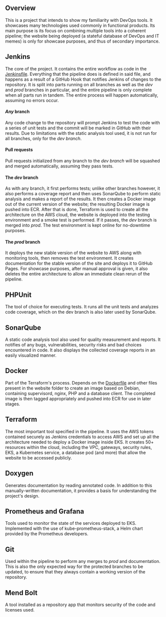 ## Overview

This is a project that intends to show my familiarity with DevOps tools. It showcases many technologies used commonly in functional products. Its main purpose is its focus on combining multiple tools into a coherent pipeline; the website being deployed (a stateful database of DevOps and IT memes) is only for showcase purposes, and thus of secondary importance.

## Jenkins

The core of the project. It contains the entire workflow as code in the [Jenkinsfile](Jenkinsfile). Everything that the pipeline does is defined in said file, and happens as a result of a GitHub Hook that notifies Jenkins of changes to the repository. It is split into parts running on all branches as well as the *dev* and *prod* branches in particular, and the entire pipeline is only complete when all parts run in tandem. The entire process will happen automatically, assuming no errors occur.

#### *Any* branch

Any code change to the repository will prompt Jenkins to test the code with a series of unit tests and the commit will be marked in GitHub with their results. Due to limitations with the static analysis tool used, it is not run for all branches, only for the *dev branch*.

#### Pull requests

Pull requests initialized from any branch to the *dev branch* will be squashed and merged automatically, assuming they pass tests.

#### The *dev* branch

As with any branch, it first performs tests; unlike other branches however, it also performs a coverage report and then uses SonarQube to perform static analysis and makes a report of the results. It then creates a Docker image out of the current version of the website; the resulting Docker image is pushed into ECR. After that is done, Terraform is used to create all the architecture on the AWS cloud, the website is deployed into the testing environment and a smoke test is performed. If it passes, the *dev* branch is merged into *prod*. The test environment is kept online for no-downtime purposes.

#### The *prod* branch

It deploys the new stable version of the website to AWS along with monitoring tools, then removes the test environment. It creates documentation for the stable version of the site and deploys it to GitHub Pages. For showcase purposes, after manual approval is given, it also deletes the entire architecture to allow an immediate clean rerun of the pipeline.

## PHPUnit

The tool of choice for executing tests. It runs all the unit tests and analyzes code coverage, which on the dev branch is also later used by SonarQube.

## SonarQube

A static code analysis tool also used for quality measurement and reports. It notifies of any bugs, vulnerabilities, security risks and bad choices encountered in code. It also displays the collected coverage reports in an easily visualized manner.

## Docker

Part of the Terraform's process. Depends on the [Dockerfile](website/Dockerfile) and other files present in the website folder to create an image based on Debian, containing supervisord, nginx, PHP and a database client. The completed image is then tagged appropriately and pushed into ECR for use in later stages.

## Terraform

The most important tool specified in the pipeline. It uses the AWS tokens contained securely as Jenkins credentials to access AWS and set up all the architecture needed to deploy a Docker image inside EKS. It creates 50+ resources within the cloud, including the VPC, gateways, security rules, EKS, a Kubernetes service, a database pod (and more) that allow the website to be accessed publicly.

## Doxygen

Generates documentation by reading annotated code. In addition to this manually-written documentation, it provides a basis for understanding the project's design.

## Prometheus and Grafana

Tools used to monitor the state of the services deployed to EKS. Implemented with the use of kube-prometheus-stack, a Helm chart provided by the Prometheus developers.

## Git

Used within the pipeline to perform any merges to *prod* and documentation. This is also the only expected way for the protected branches to be updated, to ensure that they always contain a working version of the repository.

## Mend Bolt

A tool installed as a repository app that monitors security of the code and licenses used.

